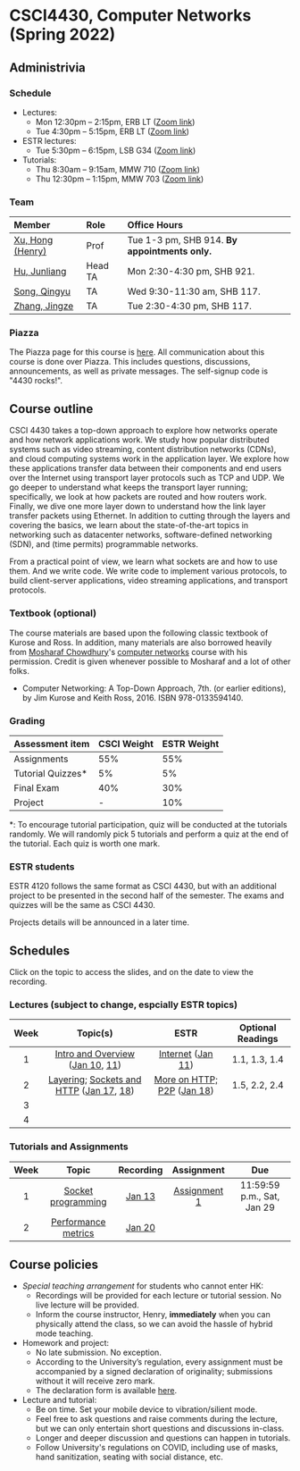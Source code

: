 # CSCI4430, Computer Networks (Spring 2022)

## Administrivia

### Schedule
- Lectures: 
  * Mon 12:30pm – 2:15pm, ERB LT ([Zoom link](https://cuhk.zoom.us/j/92811984025?pwd=eGE4Um5SV0Nwd3RJTlh2WmFpV2wzdz09))
  * Tue 4:30pm – 5:15pm, ERB LT ([Zoom link](https://cuhk.zoom.us/j/95299586369?pwd=N2RnM3h6VkJlTG1ncVZHMEFsa0laUT09))
- ESTR lectures: 
  * Tue 5:30pm – 6:15pm, LSB G34 ([Zoom link](https://cuhk.zoom.us/j/96114020070?pwd=RTB5c2FZaEtLTXBXWFQ4Q1FaQUJFUT09))
- Tutorials:
  * Thu 8:30am – 9:15am, MMW 710 ([Zoom link](https://cuhk.zoom.us/j/94590014376?pwd=NDdlRzVDQW9oQURyMU5ESTJEUHh3Zz09))
  * Thu 12:30pm – 1:15pm, MMW 703 ([Zoom link](https://cuhk.zoom.us/j/94590014376?pwd=NDdlRzVDQW9oQURyMU5ESTJEUHh3Zz09))

### Team
| Member | Role | Office Hours |
| :---------------- | :--- | :----------- |
| [Xu, Hong (Henry)](https://henryhxu.github.io/) | Prof | Tue 1-3 pm, SHB 914. **By appointments only.**
| [Hu, Junliang](mailto:jlhu@cse.cuhk.edu.hk) | Head TA | Mon 2:30-4:30 pm, SHB 921.
| [Song, Qingyu](mailto:qysong21@cse.cuhk.edu.hk) | TA | Wed 9:30-11:30 am, SHB 117.
| [Zhang, Jingze](mailto:zhang_jing_ze@link.cuhk.edu.hk) | TA | Tue 2:30-4:30 pm, SHB 117.

### Piazza
The Piazza page for this course is [here](https://piazza.com/cuhk.edu.hk/spring2022/csci4430).
All communication about this course is done over Piazza. This includes questions, discussions, announcements, as well as private messages. 
The self-signup code is "4430 rocks!".

## Course outline
CSCI 4430 takes a top-down approach to explore how networks operate and how network applications work. We study how popular distributed systems such as video streaming, content distribution networks (CDNs), and cloud computing systems work in the application layer. We explore how these applications transfer data between their components and end users over the Internet using transport layer protocols such as TCP and UDP. We go deeper to understand what keeps the transport layer running; specifically, we look at how packets are routed and how routers work. Finally, we dive one more layer down to understand how the link layer transfer packets using Ethernet. In addition to cutting through the layers and covering the basics, we learn about the state-of-the-art topics in networking such as datacenter networks, software-defined networking (SDN), and (time permits) programmable networks.

From a practical point of view, we learn what sockets are and how to use them. And we write code. We write code to implement various protocols, to build client-server applications, video streaming applications, and transport protocols.

### Textbook (optional)
The course materials are based upon the following classic textbook of Kurose and Ross. In addition, many materials are also borrowed heavily from [Mosharaf Chowdhury](http://www.mosharaf.com/)'s [computer networks](https://github.com/mosharaf/eecs489) course with his permission. Credit is given whenever possible to Mosharaf and a lot of other folks.
- Computer Networking: A Top-Down Approach, 7th. (or earlier editions), by Jim Kurose and Keith Ross, 2016. ISBN 978-0133594140.

### Grading
| Assessment item | CSCI Weight | ESTR Weight
| :---------------- | :--- | :--- | 
| Assignments | 55% | 55%
| Tutorial Quizzes* | 5% | 5%
| Final Exam | 40% | 30%
| Project | - | 10%

\*: To encourage tutorial participation, quiz will be conducted at the tutorials randomly. We will randomly pick 5 tutorials and perform a quiz at the end of the tutorial. Each quiz is worth one mark.

### ESTR students
ESTR 4120 follows the same format as CSCI 4430, but with an additional project to be presented in the second half of the semester. The exams and quizzes will be the same as CSCI 4430.

Projects details will be announced in a later time.

## Schedules
Click on the topic to access the slides, and on the date to view the recording. 

### Lectures (subject to change, espcially ESTR topics)
| Week | Topic(s) | ESTR | Optional Readings |
| :-----------: | :-----------------: | :-----------------: | :------------: | 
| 1 | [Intro and Overview](lecture/lec1.pptx) ([Jan 10](https://cuhk.zoom.us/rec/share/GMBuuyiGyLKiHf_dbTPYC1KZXTIFAOdwfq7bcpUrsU-QyzugFh0g9iMErY3SsSrW.YS3CeSVtEPexD0F1), [11](https://cuhk.zoom.us/rec/share/88tdIlzjsMBhNQxtWYdd6TB--z-L4uEZBVBQvVXYdaDLQ8c0kXVH1zTNizqc193u.ZO8WyP5rvFng777j)) | [Internet](lecture/estr1.pptx) ([Jan 11](https://cuhk.zoom.us/rec/share/3SZewEFYrPtDs01sjRwfKvTSSavGl65htD0RBTSy4v9jEgeZHdk38FHHhaZAx_zC.We45sM8DXlSAhJvj)) | 1.1, 1.3, 1.4
| 2 | [Layering](lecture/lec2.pptx); [Sockets and HTTP](lecture/lec3.pptx) ([Jan 17](https://cuhk.zoom.us/rec/share/c5VrWKFwujdmMsgG7X9yasAPxhWlx1jj_3Rss8WwsL76rVCn1Grbl_YPjFVExg.fQOAykjhesRzjjWg), [18](https://cuhk.zoom.us/rec/share/d186v4bsOmWlKBxqd4jIYp4Win1y7L2f97WYDmg1MG6wcXpj6l8S6z3ebEKNImC0.NUY8kc11kSrQuoVP)) | [More on HTTP; P2P](lecture/estr2.pptx) ([Jan 18](https://cuhk.zoom.us/rec/share/PMFQRt2pALxYSfvwqk-KeSAPWFO9NggI6V_F4qlj_0vxZkBdJ0BF8Pf-y1K-CeLH.gmx0QsnHaQlI6W21)) | 1.5, 2.2, 2.4
| 3 |  | 
| 4 |  | 


### Tutorials and Assignments

| Week | Topic | Recording | Assignment | Due | 
| :---: | :------------------: | :-----: | :-------------: | :-------------: |
| 1 | [Socket programming](tutorial/T01/tut01.pptx) | [Jan 13](https://cuhk.zoom.us/rec/share/ocCYRX0Pv0ZZfA3qEMIRc9JM5jDZLR9w8x6rnRtBG84f6_1cuu-L0igeQW9SKoUe.OiV8_R37BIAKtOPd?startTime=1642033608000) | [Assignment 1](assignment/assignment-1) | 11:59:59 p.m., Sat, Jan 29 
| 2 | [Performance metrics](tutorial/T02/tut02.pptx) | [Jan 20]() | 


## Course policies
- *Special teaching arrangement* for students who cannot enter HK:
  * Recordings will be provided for each lecture or tutorial session. No live lecture will be provided.
  * Inform the course instructor, Henry, **immediately** when you can physically attend the class, so we can avoid the hassle of hybrid mode teaching.
- Homework and project: 
  * No late submission. No exception.
  * According to the University’s regulation, every assignment must be accompanied by a signed declaration of originality; submissions without it will receive zero mark.
  * The declaration form is available [here](declaration_en.doc).
- Lecture and tutorial:
  * Be on time. Set your mobile device to vibration/silient mode.
  * Feel free to ask questions and raise comments during the lecture, but we can only entertain short questions and discussions in-class.
  * Longer and deeper discussion and questions can happen in tutorials.
  * Follow University's regulations on COVID, including use of masks, hand sanitization, seating with social distance, etc.

